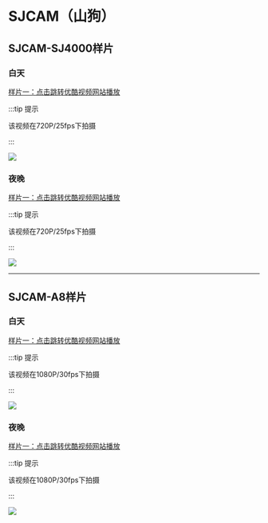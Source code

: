 # SJCAM（山狗）

## SJCAM-SJ4000样片

### 白天

[样片一：点击跳转优酷视频网站播放](http://v.youku.com/v_show/id_XMzkzMDc0MzMxMg==.html)

:::tip 提示

该视频在720P/25fps下拍摄

:::

[![](https://gitee.com/zhou/MoYouClubPic/raw/master/20210401160209.png)](http://v.youku.com/v_show/id_XMzkzMDc0MzMxMg==.html)

### 夜晚

[样片一：点击跳转优酷视频网站播放](http://v.youku.com/v_show/id_XMzk2MzUzNjYwMA==.html)

:::tip 提示

该视频在720P/25fps下拍摄

:::

[![](https://gitee.com/zhou/MoYouClubPic/raw/master/20210401160226.png)](http://v.youku.com/v_show/id_XMzk2MzUzNjYwMA==.html)


---

## SJCAM-A8样片

### 白天

[样片一：点击跳转优酷视频网站播放](http://v.youku.com/v_show/id_XNDI3NjYwNjY4OA==.html)

:::tip 提示

该视频在1080P/30fps下拍摄

:::

[![](https://gitee.com/zhou/MoYouClubPic/raw/master/20210401160241.png)](http://v.youku.com/v_show/id_XNDI3NjYwNjY4OA==.html)



### 夜晚

[样片一：点击跳转优酷视频网站播放](http://v.youku.com/v_show/id_XNDI3NjYwNzk0OA==.html)

:::tip 提示

该视频在1080P/30fps下拍摄

:::


[![](https://gitee.com/zhou/MoYouClubPic/raw/master/20210401160255.png)](http://v.youku.com/v_show/id_XNDI3NjYwNzk0OA==.html)